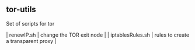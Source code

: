 ## tor-utils

Set of scripts for tor        

| renewIP.sh | change the TOR exit node |
| iptablesRules.sh | rules to create a transparent proxy |

